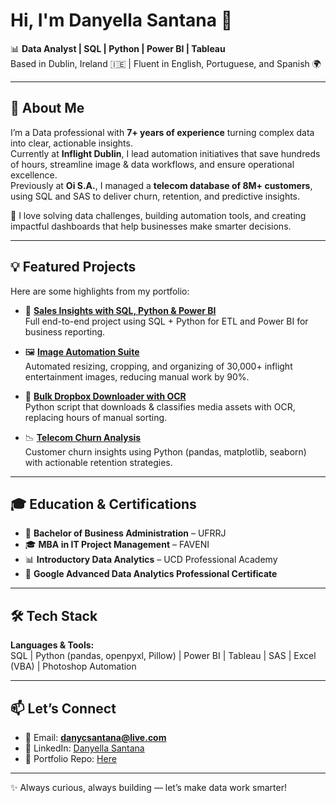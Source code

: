 # Hi, I'm Danyella Santana 👋  

📊 **Data Analyst | SQL | Python | Power BI | Tableau**  
Based in Dublin, Ireland 🇮🇪 | Fluent in English, Portuguese, and Spanish 🌍  

---

## 🚀 About Me
I’m a Data professional with **7+ years of experience** turning complex data into clear, actionable insights.  
Currently at **Inflight Dublin**, I lead automation initiatives that save hundreds of hours, streamline image & data workflows, and ensure operational excellence.  
Previously at **Oi S.A.**, I managed a **telecom database of 8M+ customers**, using SQL and SAS to deliver churn, retention, and predictive insights.  

🔎 I love solving data challenges, building automation tools, and creating impactful dashboards that help businesses make smarter decisions.  

---

## 💡 Featured Projects
Here are some highlights from my portfolio:  

- 📂 **[Sales Insights with SQL, Python & Power BI](https://github.com/DanyCSantana/sql-python-powerbi-sales-insights)**  
  Full end-to-end project using SQL + Python for ETL and Power BI for business reporting.  

- 🖼 **[Image Automation Suite](https://github.com/DanyCSantana/image_automation_suite)**  
  Automated resizing, cropping, and organizing of 30,000+ inflight entertainment images, reducing manual work by 90%.  

- 🔎 **[Bulk Dropbox Downloader with OCR](https://github.com/DanyCSantana/Automate-Dropbox-downloader)**  
  Python script that downloads & classifies media assets with OCR, replacing hours of manual sorting.  

- 📉 **[Telecom Churn Analysis](https://github.com/DanyCSantana/Churn-Project-Coursera)**  
  Customer churn insights using Python (pandas, matplotlib, seaborn) with actionable retention strategies.  

---

## 🎓 Education & Certifications
- 📕 **Bachelor of Business Administration** – UFRRJ  
- 🎓 **MBA in IT Project Management** – FAVENI  
- 📊 **Introductory Data Analytics** – UCD Professional Academy  
- 📑 **Google Advanced Data Analytics Professional Certificate**  

---

## 🛠 Tech Stack
**Languages & Tools:**  
SQL | Python (pandas, openpyxl, Pillow) | Power BI | Tableau | SAS | Excel (VBA) | Photoshop Automation  

---

## 📫 Let’s Connect
- 💌 Email: **danycsantana@live.com**  
- 💼 LinkedIn: [Danyella Santana](https://www.linkedin.com/in/danyella-santana)  
- 📂 Portfolio Repo: [Here](https://github.com/DanyCSantana/Portfolio)  

---
✨ Always curious, always building — let’s make data work smarter!  
